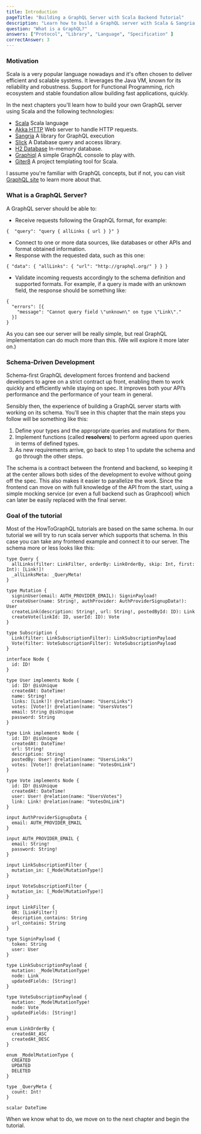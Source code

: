 ```yaml
---
title: Introduction
pageTitle: "Building a GraphQL Server with Scala Backend Tutorial"
description: "Learn how to build a GraphQL server with Scala & Sangria and the best practices for filters, authentication and pagination."
question: "What is a GraphQL?"
answers: ["Protocol", "Library", "Language", "Specification" ]
correctAnswer: 3
---
```


### Motivation

Scala is a very popular language nowadays and it's often chosen to deliver efficient and scalable systems. It leverages the Java VM, known for its reliability and robustness. Support for Functional Programming, rich ecosystem and stable foundation allow building fast applications, quickly.

In the next chapters you'll learn how to build your own GraphQL server using Scala and the following technologies:
  * [Scala](https://www.scala-lang.org/) Scala language
  * [Akka HTTP](https://doc.akka.io/docs/akka-http/current/?language=scala) Web server to handle HTTP requests.
  * [Sangria](https://sangria-graphql.github.io/) A library for GraphQL execution
  * [Slick](http://slick.lightbend.com/) A Database query and access library.
  * [H2 Database](http://www.h2database.com/html/main.html) In-memory database.
  * [Graphiql](https://github.com/graphql/graphiql) A simple GraphQL console to play with.
  * [Giter8](https://github.com/foundweekends/giter8) A project templating tool for Scala.

I assume you're familiar with GraphQL concepts, but if not, you can visit [GraphQL site](http://graphql.org/) to learn more about that.

### What is a GraphQL Server?

A GraphQL server should be able to:

* Receive requests following the GraphQL format, for example:

```graphql(nocopy)
{  "query": "query { allLinks { url } }" }
```

* Connect to one or more data sources, like databases or other APIs and format obtained information.
* Response with the requested data, such as this one:

```graphql(nocopy)
{ "data": { "allLinks": { "url": "http://graphql.org/" } } }
```

* Validate incoming requests accordingly to the schema definition and supported formats. For example, if a query is made with an unknown field, the response should be something like:

```graphql(nocopy)
{
  "errors": [{
    "message": "Cannot query field \"unknown\" on type \"Link\"."
  }]
}
```

As you can see our server will be really simple, but real GraphQL implementation can do much more than this. (We will explore it more later on.)

### Schema-Driven Development

Schema-first GraphQL development forces frontend and backend developers to agree on a strict contract up front, enabling them to work quickly and efficiently while staying on spec. It improves both your API’s performance and the performance of your team in general.

Sensibly then, the experience of building a GraphQL server starts with working on its schema. You'll see in this chapter that the main steps you follow will be something like this:

1. Define your types and the appropriate queries and mutations for them.
2. Implement functions (called **resolvers**) to perform agreed upon queries in terms of defined types.
3. As new requirements arrive, go back to step 1 to update the schema and go through the other steps.

The schema is a contract between the frontend and backend, so keeping it at the center allows both sides of the development to evolve without going off the spec. This also makes it easier to parallelize the work. Since the frontend can move on with full knowledge of the API from the start, using a simple mocking service (or even a full backend such as Graphcool) which can later be easily replaced with the final server.

### Goal of the tutorial

Most of the HowToGraphQL tutorials are based on the same schema. In our tutorial we will try to run scala server which supports that schema. In this case you can take any frontend example and connect it to our server.
The schema more or less looks like this:

```graphql(nocopy)(https://github.com/howtographql/howtographql/blob/master/meta/structure.graphql)
type Query {
  allLinks(filter: LinkFilter, orderBy: LinkOrderBy, skip: Int, first: Int): [Link!]!
  _allLinksMeta: _QueryMeta!
}

type Mutation {
  signinUser(email: AUTH_PROVIDER_EMAIL): SigninPayload!
  createUser(name: String!, authProvider: AuthProviderSignupData!): User
  createLink(description: String!, url: String!, postedById: ID): Link
  createVote(linkId: ID, userId: ID): Vote
}

type Subscription {
  Link(filter: LinkSubscriptionFilter): LinkSubscriptionPayload
  Vote(filter: VoteSubscriptionFilter): VoteSubscriptionPayload
}

interface Node {
  id: ID!
}

type User implements Node {
  id: ID! @isUnique
  createdAt: DateTime!
  name: String!
  links: [Link!]! @relation(name: "UsersLinks")
  votes: [Vote!]! @relation(name: "UsersVotes")
  email: String @isUnique
  password: String
}

type Link implements Node {
  id: ID! @isUnique
  createdAt: DateTime!
  url: String!
  description: String!
  postedBy: User! @relation(name: "UsersLinks")
  votes: [Vote!]! @relation(name: "VotesOnLink")
}

type Vote implements Node {
  id: ID! @isUnique
  createdAt: DateTime!
  user: User! @relation(name: "UsersVotes")
  link: Link! @relation(name: "VotesOnLink")
}

input AuthProviderSignupData {
  email: AUTH_PROVIDER_EMAIL
}

input AUTH_PROVIDER_EMAIL {
  email: String!
  password: String!
}

input LinkSubscriptionFilter {
  mutation_in: [_ModelMutationType!]
}

input VoteSubscriptionFilter {
  mutation_in: [_ModelMutationType!]
}

input LinkFilter {
  OR: [LinkFilter!]
  description_contains: String
  url_contains: String
}

type SigninPayload {
  token: String
  user: User
}

type LinkSubscriptionPayload {
  mutation: _ModelMutationType!
  node: Link
  updatedFields: [String!]
}

type VoteSubscriptionPayload {
  mutation: _ModelMutationType!
  node: Vote
  updatedFields: [String!]
}

enum LinkOrderBy {
  createdAt_ASC
  createdAt_DESC
}

enum _ModelMutationType {
  CREATED
  UPDATED
  DELETED
}

type _QueryMeta {
  count: Int!
}

scalar DateTime
```

When we know what to do, we move on to the next chapter and begin the tutorial.
